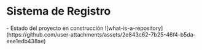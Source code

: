 <h1> Sistema de Registro </h1>
- Estado del proyecto en construcción 
![what-is-a-repository](https://github.com/user-attachments/assets/2e843c62-7b25-46f4-b5da-eee1edb438ae)
